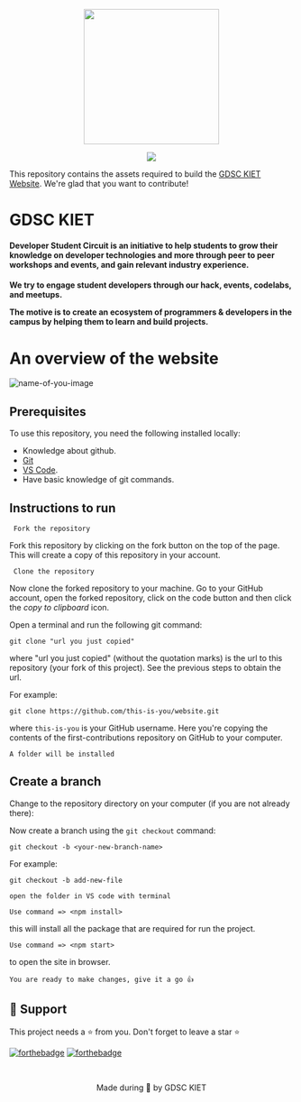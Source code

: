 <p align="center">
	<img width="240" src="https://github.com/avi-11/website/raw/master/public/static/images/new_logo.png" />
	</p>


<p align="center">
  <img src="https://media.geeksforgeeks.org/wp-content/cdn-uploads/20200225182221/How-to-Become-Google-Developer-Students-ClubDSC-Lead.png" />
</p>

This repository contains the assets required to build the [GDSC KIET Website](https://dsckiet.com/). We're glad that you want to contribute!

# GDSC KIET

<h4>Developer Student Circuit is an initiative to help students to grow their knowledge on developer technologies and more through peer to peer workshops and events, and gain relevant industry experience.</h4>
<h4 align="left"> We try to engage student developers through our hack, events, codelabs, and meetups.

The motive is to create an ecosystem of programmers & developers in the campus by helping them to learn and build projects. </h4>

# An overview of the website

![name-of-you-image](./public/static/images/website_preview.png)


## Prerequisites

To use this repository, you need the following installed locally:

-  Knowledge about github.
- [Git](https://git-scm.com)
- [VS Code](https://code.visualstudio.com/download). 
-  Have basic knowledge of git commands. 

## Instructions to run

```
 Fork the repository
```
Fork this repository by clicking on the fork button on the top of the page. This will create a copy of this repository in your account.






```
 Clone the repository
```
Now clone the forked repository to your machine. Go to your GitHub account, open the forked repository, click on the code button and then click the _copy to clipboard_ icon.

Open a terminal and run the following git command:

```
git clone "url you just copied"
```

where "url you just copied" (without the quotation marks) is the url to this repository (your fork of this project). See the previous steps to obtain the url.

For example:


```
git clone https://github.com/this-is-you/website.git
```

where `this-is-you` is your GitHub username. Here you're copying the contents of the first-contributions repository on GitHub to your computer.

```
A folder will be installed
```



## Create a branch

Change to the repository directory on your computer (if you are not already there):


Now create a branch using the `git checkout` command:

```
git checkout -b <your-new-branch-name>
```
For example:

```
git checkout -b add-new-file
```

```
open the folder in VS code with terminal
```
```
Use command => <npm install> 
```
this will install all the package that are required for run the project.

```
Use command => <npm start>  
```
to open the site in browser.

```
You are ready to make changes, give it a go 👍
```

## 🙏 Support

This project needs a ⭐️ from you. Don't forget to leave a star ⭐️

[![forthebadge](https://forthebadge.com/images/badges/built-with-love.svg)](https://forthebadge.com)
[![forthebadge](https://forthebadge.com/images/badges/makes-people-smile.svg)](https://www.linkedin.com/pulse/20-ways-make-someone-smile-ingrid-kelada/?trk=read_related_article-card_title)
 
<br>

<p align="center">
	Made during 🌙 by GDSC KIET
</p>

<!-- <!-- ## Make necessary changes and commit those changes

Now open add or edit file in a text editor. Add code for any existing algorithm in other language or add some new algorithms. Make sure to update correspond README.md file if needed. Now, save the file. -->

<!-- If you go to the project directory and execute the command `git status`, you'll see there are changes.

Add those changes to the branch you just created using the `git add` command:

```
git add "name of the file you add or edit"
```

Now commit those changes using the `git commit` command:

```
git commit -m "Add message for the change"
```

## Push changes to GitHub

Push your changes using the command `git push`:

```
git push origin <add-your-branch-name>
```

replacing `<add-your-branch-name>` with the name of the branch you created earlier.

## Submit your changes for review

If you go to your repository on GitHub, you'll see a `Contribute` button. Click on that button.

![name-of-you-image](/assets/openpull.png)

click on `Open pull request`.

![name-of-you-image](/assets/createpull.png)

click on `Create pull request`.

![name-of-you-image](/assets/createRequest.png)


click on `Create pull request`.

## Where to go from here?

Congrats! You just completed the standard _fork -> clone -> edit -> pull request_ workflow that you'll encounter often as a contributor!

## 💪 Thanks to all Contributors

Thanks a lot for spending your time helping FOSSC grow. Thanks a lot! Keep rocking 🍻

[![Contributors](https://contrib.rocks/image?repo=FOSS-Community/website-fossc)](https://github.com/FOSS-Community/website-fossc)

 -->
